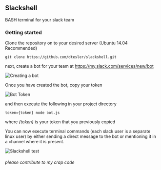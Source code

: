 ## Slackshell
BASH terminal for your slack team


### Getting started

Clone the repository on to your desired server (Ubuntu 14.04 Recommended)

``` shell
git clone https://github.com/dtesler/slackshell.git
```

next, create a bot for your team at https://my.slack.com/services/new/bot

![Creating a bot](http://i.imgur.com/M7XqlcT.gif)

Once you have created the bot, copy your token

![Bot Token](http://i.imgur.com/cBmDAuV.png)

and then execute the following in your project directory

``` shell
token={token} node bot.js
```

where *{token}* is your token that you previously copied

You can now execute terminal commands (each slack user is a separate linux user) by either sending a direct message to the bot or mentioning it in a channel where it is present.

![Slackshell test](http://i.imgur.com/oqeX8KF.gif)

###### please contribute to my crap code
